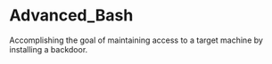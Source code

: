 # Advanced_Bash
Accomplishing the goal of maintaining access to a target machine by installing a backdoor.
